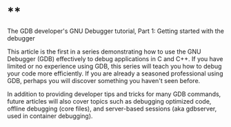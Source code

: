 # **[](https://developers.redhat.com/articles/the-gdb-developers-gnu-debugger-tutorial-part-1-getting-started-with-the-debugger#startup_scripts)

The GDB developer's GNU Debugger tutorial, Part 1: Getting started with the debugger

This article is the first in a series demonstrating how to use the GNU Debugger (GDB) effectively to debug applications in C and C++. If you have limited or no experience using GDB, this series will teach you how to debug your code more efficiently. If you are already a seasoned professional using GDB, perhaps you will discover something you haven't seen before.

In addition to providing developer tips and tricks for many GDB commands, future articles will also cover topics such as debugging optimized code, offline debugging (core files), and server-based sessions (aka gdbserver, used in container debugging).
